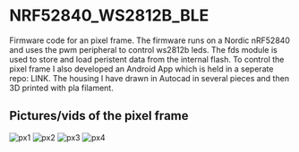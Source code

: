 # NRF52840_WS2812B_BLE
Firmware code for an pixel frame. The firmware runs on a Nordic nRF52840 and uses the pwm peripheral to control ws2812b leds. The fds module is used to store and load peristent data from the internal flash. To control the pixel frame I also developed an Android App which is held in a seperate repo: LINK. The housing I have drawn in Autocad in several pieces and then 3D printed with pla filament.

<html>
<body>

<h2>Pictures/vids of the pixel frame</h2>
<img src="https://github.com/nicokorn/NRF52840_WS2812B_BLE/blob/main/docs/20210811_175008.jpg" alt="px1">
<img src="https://github.com/nicokorn/NRF52840_WS2812B_BLE/blob/main/docs/20210811_175349.jpg" alt="px2">
<img src="https://github.com/nicokorn/NRF52840_WS2812B_BLE/blob/main/docs/Screenshot_20210811-180451.jpg" alt="px3">
<img src="https://github.com/nicokorn/NRF52840_WS2812B_BLE/blob/main/docs/Screenshot_20210811-175719.jpg" alt="px4">
</body>
</html>
